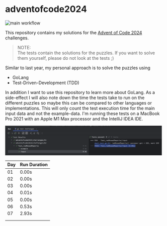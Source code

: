 # adventofcode2024

![main workflow](https://github.com/schneefisch/adventofcode2024/actions/workflows/go.yml/badge.svg)

This repository contains my solutions for the
[Advent of Code 2024](https://adventofcode.com/2024) challenges.

> NOTE:<br>
> The tests contain the solutions for the puzzles. If you want to solve them yourself, please do not look at the
> tests ;)

Similar to last year, my personal approach is to solve the puzzles using

* GoLang
* Test-Driven-Development (TDD)

In addition I want to use this repository to learn more about GoLang.
As a side-effect I will also note down the time the tests take to run on the different puzzles so maybe this can be
compared to other languages or implementations.
This will only count the test execution time for the main input data and not the example-data.
I'm running these tests on a MacBook Pro 2021 with an Apple M1 Max processor and the IntelliJ IDEA IDE.

![execution_time.png](execution_time.png)

| Day | Run Duration |
|-----|--------------|
| 01  | 0.00s        |
| 02  | 0.00s        |
| 03  | 0.00s        |
| 04  | 0.01s        |
| 05  | 0.00s        |
| 06  | 0.53s        |
| 07  | 2.93s        |
|     |              |
|     |              |
